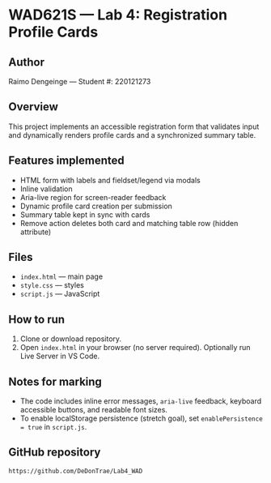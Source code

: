 # WAD621S — Lab 4: Registration Profile Cards
## Author
Raimo Dengeinge — Student #: 220121273

## Overview
This project implements an accessible registration form that validates input and dynamically renders profile cards and a synchronized summary table.

## Features implemented
- HTML form with labels and fieldset/legend via modals
- Inline validation 
- Aria-live region for screen-reader feedback
- Dynamic profile card creation per submission
- Summary table kept in sync with cards
- Remove action deletes both card and matching table row (hidden attribute)

## Files
- `index.html` — main page
- `style.css` — styles
- `script.js` — JavaScript

## How to run
1. Clone or download repository.
2. Open `index.html` in your browser (no server required). Optionally run Live Server in VS Code.


## Notes for marking
- The code includes inline error messages, `aria-live` feedback, keyboard accessible buttons, and readable font sizes.
- To enable localStorage persistence (stretch goal), set `enablePersistence = true` in `script.js`.

## GitHub repository
`https://github.com/DeDonTrae/Lab4_WAD`
